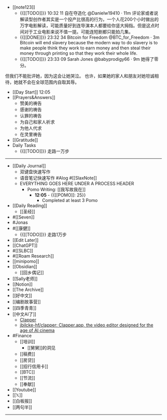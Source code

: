 - [[note123]]
    - {{[[TODO]]}} 10:32 11 
自在夺造化
@Danielw19410
·
11m
评论家或者说解读型创作者其实是一个投产比很高的行为，一个人花200个小时做出的万字电影解读，可能质量好到连导演本人都要给你竖大拇指。但是这点时间对于工业电影来说不值一提。可能连短剧都只能拍几集。
    - {{[[DONE]]}} 23:32 34 
Bitcoin for Freedom
@BTC_for_Freedom
·
3m
Bitcoin will end slavery because the modern way to do slavery is to make people think they work to earn money and then steal their money through printing so that they work their whole life.
    - {{[[TODO]]}} 23:33 09 Sarah Jones
@babyprodigy66
·
9m
她得了零分。 

但我们不能批评她，因为这会让她哭泣。 也许，如果她的家人和朋友对她坦诚相待，她就不会在全球范围内自取其辱。
- [[Day Start]] 12:05
- [[Prayers&Answers]]
    - 赞美的祷告
    - 感谢的祷告
    - 认罪的祷告
    - 为自己和家人祈求
    - 为他人代求
    - 在灵里祷告
- [[Gratitude]]
- Daily Tasks
    - {{[[TODO]]}} 走路一万步
- ---
- [[Daily Journal]] 
    - 双键盘快速写作
    - 语音笔记快速写作 #Alog #[[SlaxNote]]
    - EVERYTHING GOES HERE UNDER A PROCESS HEADER
        - Pomo Writing: [[我写故我在]]
            - **12:05** - {{[[POMO]]: 25}}
                -  Completed at least 3 Pomo
- [[Daily Reading]]
    - [[圣经]]
- #[[Seven]]
- #Jonas 
- #[[康健]]
    - {{[[TODO]]}} 走路1万步
- [[Edit Later]]
- [[ChatGPT]]
- #[[SLBC]]
- #[[Roam Research]]
- [[minipomo]]
- [[Obsidian]]
    - [[回乡偶记]]
- [[Sally老师]]
- [[Notion]]
- [[The Archive]]
- [[好中文]]
- [[编剧故事营]]
- [[四季青青]]
- [[中文AI了]]
    - [Clapper](https://clapper.app/)
    - [jbilcke-hf/clapper: Clapper.app, the video editor designed for the age of AI cinema](https://github.com/jbilcke-hf/clapper)
- #Finance
    - [[培训]]
        - [[舅舅]]的洞见
    - [[稿费]]
    - [[房贷]]
    - [[招行信用卡]]
    - [[BTC]]
    - [[节流]]
    - [[奉献]]
- [[Youtube]]
- [[𝕏]]
- [[白板报]]
- [[两句半]]
- ---
